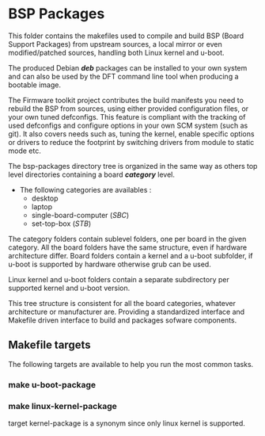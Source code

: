 <h1>BSP Packages
</h1>
This folder contains the makefiles used to compile and build BSP (Board Support Packages) from upstream sources, a local mirror or even modified/patched sources, handling both Linux kernel and u-boot.

The produced Debian ***deb*** packages can be installed to your own system and can also be used by the DFT command line tool when producing a bootable image.

The Firmware toolkit project contributes the build manifests you need to rebuild the BSP from sources, using either provided configuration files, or your own tuned defconfigs. This feature is compliant with the tracking of used defconfigs and configure options in your own SCM system (such as git). It also covers needs such as, tuning the kernel, enable specific options or drivers to reduce the footprint by switching drivers from module to static mode etc.

The bsp-packages directory tree is organized in the same way as others top level directories containing a board ***category*** level.

* The following categories are availables :
  * desktop
  * laptop
  * single-board-computer (*SBC*)
  * set-top-box (*STB*)

The category folders contain sublevel folders, one per board in the given category.
All the board folders have the same structure, even if hardware architecture differ.
Board folders contain a kernel and a u-boot subfolder, if u-boot is supported by hardware otherwise grub can be used.

Linux kernel and u-boot folders contain a separate subdirectory per supported kernel and u-boot version.

This tree structure is consistent for all the board categories, whatever architecture or manufacturer are. Providing a standardized interface and Makefile driven interface to build and packages sofware components.

<h2>Makefile targets
</h2>
The following targets are available to help you run the most common tasks.
<h3>make u-boot-package
</h3>
<h3>make linux-kernel-package
</h3>
target kernel-package is a synonym since only linux kernel is supported.
